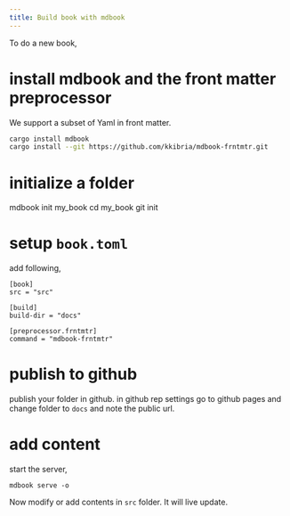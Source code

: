 ```yaml
---
title: Build book with mdbook
---
```



To do a new book,
# install mdbook and the front matter preprocessor
We support a subset of Yaml in front matter.

```bash
cargo install mdbook
cargo install --git https://github.com/kkibria/mdbook-frntmtr.git
```

# initialize a folder
mdbook init my_book
cd my_book
git init

# setup `book.toml`
add following,
```
[book]
src = "src"

[build]
build-dir = "docs"

[preprocessor.frntmtr]
command = "mdbook-frntmtr"
```

# publish to github
publish your folder in github. in github rep settings go to github pages and
change folder to `docs` and note the public url.

# add content
start the server,
```
mdbook serve -o
```
Now modify or add contents in `src` folder. It will live update.